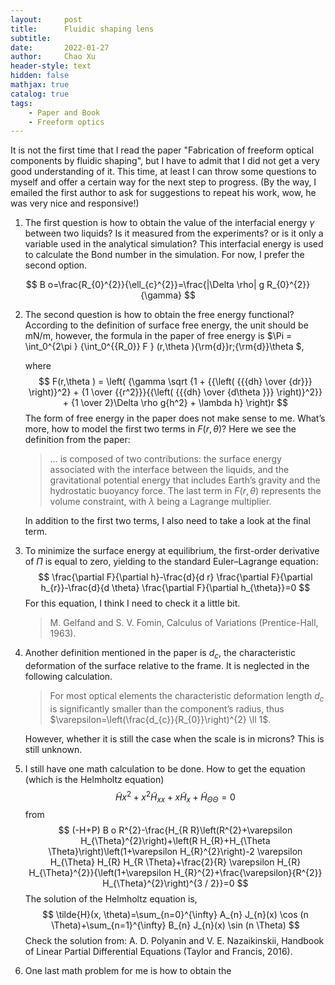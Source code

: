```yaml
---
layout:     post
title:      Fluidic shaping lens
subtitle:   
date:       2022-01-27
author:     Chao Xu
header-style: text
hidden: false 
mathjax: true
catalog: true
tags:
    - Paper and Book
    - Freeform optics
---
```


It is not the first time that I read the paper "Fabrication of freeform optical components by fluidic shaping", but I have to admit that I did not get a very good understanding of it. This time, at least I can throw some questions to myself and offer a certain way for the next step to progress. (By the way, I emailed the first author to ask for suggestions to repeat his work, wow, he was very nice and responsive!)

1. The first question is how to obtain the value of the interfacial energy $\gamma$ between two liquids? Is it measured from the experiments? or is it only a  variable used in the analytical simulation? This interfacial energy is used to calculate the Bond number in the simulation. For now, I prefer the second option. 

$$
B o=\frac{R_{0}^{2}}{\ell_{c}^{2}}=\frac{|\Delta \rho| g R_{0}^{2}}{\gamma}
$$

2. The second question is how to obtain the free energy functional? According to the definition of surface free energy, the unit should be mN/m, however, the formula in the paper of free energy is $\Pi  = \int_0^{2\pi } {\int_0^{{R_0}} F } (r,\theta ){\rm{d}}r\;{\rm{d}}\theta $, 

   where
   $$
   F(r,\theta ) = \left( {\gamma \sqrt {1 + {{\left( {{{dh} \over {dr}}} \right)}^2} + {1 \over {{r^2}}}{{\left( {{{dh} \over {d\theta }}} \right)}^2}}  + {1 \over 2}\Delta \rho g{h^2} + \lambda h} \right)r
   $$
   The form of free energy in the paper does not make sense to me. What’s more, how to model the first two terms in $F(r,\theta)$? Here we see the definition from the paper:

   > … is composed of two contributions: the surface energy associated with the interface between the liquids, and the gravitational potential energy that includes Earth’s gravity and the hydrostatic buoyancy force. The last term in  $F(r,\theta)$ represents the volume constraint, with $\lambda$ being a Lagrange multiplier.

   In addition to the first two terms, I also need to take a look at the final term.

3. To minimize the surface energy at equilibrium, the first-order derivative of $\Pi$​ is equal to zero, yielding to the standard Euler–Lagrange equation:
   $$
   \frac{\partial F}{\partial h}-\frac{d}{d r} \frac{\partial F}{\partial h_{r}}-\frac{d}{d \theta} \frac{\partial F}{\partial h_{\theta}}=0
   $$
   For this equation, I think I need to check it a little bit.

   > M. Gelfand and S. V. Fomin, Calculus of Variations (Prentice-Hall, 1963).

4. Another definition mentioned in the paper is $d_c$​, the characteristic deformation of the surface relative to the frame. It is neglected in the following calculation. 

   > For most optical elements the characteristic deformation length $d_c$ is significantly smaller than the component’s radius, thus $\varepsilon=\left(\frac{d_{c}}{R_{0}}\right)^{2} \ll 1$.

   However, whether it is still the case when the scale is in microns? This is still unknown. 

5. I still have one math calculation to be done. How to get the equation (which is the Helmholtz equation)
   $$
   \tilde{H} x^{2}+x^{2} \tilde{H}_{x x}+x \tilde{H}_{x}+\tilde{H}_{\Theta \Theta}=0
   $$
   from 
   $$
   (-H+P) B o R^{2}-\frac{H_{R R}\left(R^{2}+\varepsilon H_{\Theta}^{2}\right)+\left(R H_{R}+H_{\Theta \Theta}\right)\left(1+\varepsilon H_{R}^{2}\right)-2 \varepsilon H_{\Theta} H_{R} H_{R \Theta}+\frac{2}{R} \varepsilon H_{R} H_{\Theta}^{2}}{\left(1+\varepsilon H_{R}^{2}+\frac{\varepsilon}{R^{2}} H_{\Theta}^{2}\right)^{3 / 2}}=0
   $$
   The solution of the Helmholtz equation is, 
   $$
   \tilde{H}(x, \theta)=\sum_{n=0}^{\infty} A_{n} J_{n}(x) \cos (n \Theta)+\sum_{n=1}^{\infty} B_{n} J_{n}(x) \sin (n \Theta)
   $$
   Check the solution from: A. D. Polyanin and V. E. Nazaikinskii, Handbook of Linear Partial Differential Equations (Taylor and Francis, 2016).

6. One last math problem for me is how to obtain the 
